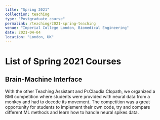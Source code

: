 ```yaml
---
title: "Spring 2021"
collection: teaching
type: "Postgraduate course"
permalink: /teaching/2021-spring-teaching
venue: "Imperial College London, Biomedical Engineering"
date: 2021-04-04
location: "London, UK"
---
```


# List of Spring 2021 Courses 

## Brain-Machine Interface

With the other Teaching Assistant and Pr.Claudia Clopath, we organized a BMI competition where students were provided with neural data from a monkey and had to decode its movement. The competition was a great opportunity for students to implement their own code, try and compare different ML methods and learn how to handle neural spikes data.
